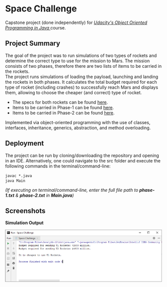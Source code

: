 # Space Challenge

Capstone project (done independently) for <i> <a href = "https://in.udacity.com/course/object-oriented-programming-in-java--ud283" title = "Udacity's OOPS in Java"> Udacity's Object Oriented Programming in Java </a> </i> course.

Project Summary
---------------
The goal of the project was to run simulations of two types of rockets and determine the correct type to use for the mission to Mars. The mission consists of two phases, therefore there are two lists of items to be carried in the rockets. <br> The project runs simulations of loading the payload, launching and landing the rockets in both phases. It calculates the total budget required for each type of rocket (including crashes) to successfully reach Mars and displays them, allowing to choose the cheaper (and correct) type of rocket.

<ul>
<li>The specs for both rockets can be found <a href = "/specs/rocket_specs.txt"> here</a>. </li>
<li>Items to be carried in Phase-1 can be found <a href = "/specs/phase-1.txt"> here</a>. </li>
<li>Items to be carried in Phase-2 can be found <a href = "/specs/phase-2.txt"> here</a>. </li>
</ul>

Implemented via object-oriented programming with the use of classes, interfaces, inheritance, generics, abstraction, and method overloading.

Deployment
---------
The project can be run by cloning/downloading the repository and opening in an IDE. Alternatively, one could navigate to the src folder and execute the following commands in the terminal/command-line:
```
javac *.java
java Main
```
<i>(If executing on terminal/command-line, enter the full file path to <b>phase-1.txt</b> & <b>phase-2.txt</b> in <b>Main.java</b>) </i>

Screenshots
----------
<b> Simulation Output </b>

![Simulation Output](screenshots/output.PNG "Simulation Output")
